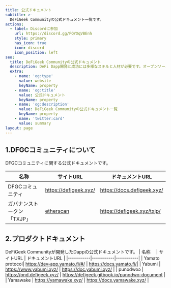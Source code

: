 ```yaml
---
title: 公式ドキュメント
subtitle: >-
  DeFiGeek Communityの公式ドキュメント一覧です。
actions:
  - label: Discordに参加
    url: https://discord.gg/FQYXqVBEnh
    style: primary
    has_icon: true
    icon: discord
    icon_position: left
seo:
  title: DeFiGeek Communityの公式ドキュメント
  description: DeFi Dapp開発と成功には多様なスキルと人材が必要です。オープンソース型コミュニティでDeFi Dappに携わってみませんか？
  extra:
    - name: 'og:type'
      value: website
      keyName: property
    - name: 'og:title'
      value: 公式ドキュメント
      keyName: property
    - name: 'og:description'
      value: DeFiGeek Communityの公式ドキュメント一覧
      keyName: property
    - name: 'twitter:card'
      value: summary
layout: page
---
```

## 1.DFGCコミュニティについて
DFGCコミュニティに関する公式ドキュメントです。

| 名称 | サイトURL | ドキュメントURL |
|-----------|-----------|-----------|
| DFGCコミュニティ| https://defigeek.xyz/   | https://docs.defigeek.xyz/| 
| ガバナンストークン「TXJP」   | [etherscan](https://etherscan.io/token/0x961dd84059505d59f82ce4fb87d3c09bec65301d)   | https://defigeek.xyz/txjp/   |

## 2.プロダクトドキュメント
DeFiGeek Communityが開発したDappの公式ドキュメントです。
| 名称 　| サイトURL | ドキュメントURL |
|-----------|-----------|-----------|
| Yamato protocol| https://dev-app.yamato.fi/#/   | https://docs.yamato.fi/|
| Yabumi   | https://www.yabumi.xyz/ | https://doc.yabumi.xyz/   |
| punodwoɔ   | https://pnd.defigeek.xyz/ | https://defigeek.gitbook.io/punodwo-document   |
| Yamawake   | https://yamawake.xyz/ | https://docs.yamawake.xyz/   |

